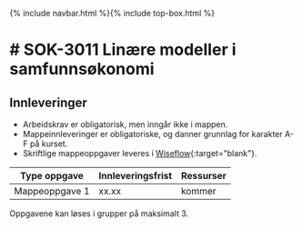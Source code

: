 {% include navbar.html %}{% include top-box.html %}
# # SOK-3011 Linære modeller i samfunnsøkonomi    

## Innleveringer 

- Arbeidskrav er obligatorisk, men inngår ikke i mappen.
- Mappeinnleveringer er obligatoriske, og danner grunnlag for karakter A-F på kurset.
- Skriftlige mappeoppgaver leveres i [Wiseflow](https://europe.wiseflow.net/participant/){:target="blank"}. 


| Type oppgave                       | Innleveringsfrist | Ressurser |
|------------------------------------|-------------------|-----------|
|Mappeoppgave 1                      |  xx.xx            | kommer    |


Oppgavene kan løses i grupper på maksimalt 3.
